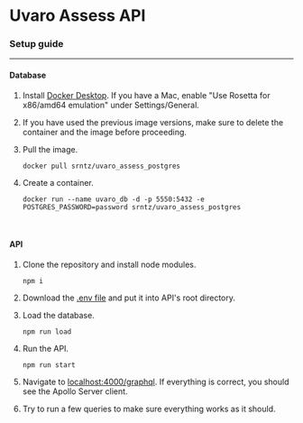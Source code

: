 # Uvaro Assess API

### Setup guide
____

#### Database

1. Install [Docker Desktop](https://docs.docker.com/desktop/). If you have a Mac, enable "Use Rosetta for x86/amd64 emulation" under Settings/General.

2. If you have used the previous image versions, make sure to delete the container and the image before proceeding.

3. Pull the image.
   ```shell
   docker pull srntz/uvaro_assess_postgres
   ```

4. Create a container.
   ```shell
   docker run --name uvaro_db -d -p 5550:5432 -e POSTGRES_PASSWORD=password srntz/uvaro_assess_postgres
   ```
   <br>
#### API
1. Clone the repository and install node modules.
    ```
   npm i
   ```
2. Download the [.env file](https://drive.google.com/file/d/1IgLFXX-kruTzaVk52jf0ljgHowZWsmgH/view) and put it into API's root directory.

3. Load the database.
   ```shell
   npm run load
   ```

4. Run the API.
    ```
   npm run start
   ```
   
5. Navigate to [localhost:4000/graphql](http://localhost:4000/graphql). If everything is correct, you should see the Apollo Server client.

6. Try to run a few queries to make sure everything works as it should.
